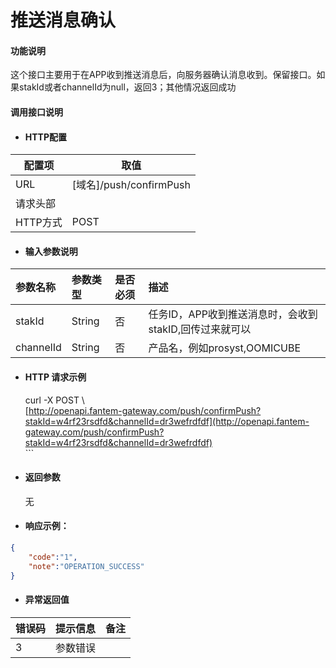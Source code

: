 # 推送消息确认

#### 功能说明

这个接口主要用于在APP收到推送消息后，向服务器确认消息收到。保留接口。如果stakId或者channelId为null，返回3；其他情况返回成功

#### 调用接口说明

* #### HTTP配置

| 配置项 | 取值 |
| --- | --- |
| URL | \[域名\]/push/confirmPush |
| 请求头部 |  |
| HTTP方式 | POST |

* #### 输入参数说明

| 参数名称 | 参数类型 | 是否必须 | 描述 |
| :--- | :--- | :--- | :--- |
| stakId | String | 否 | 任务ID，APP收到推送消息时，会收到stakID,回传过来就可以 |
| channelId | String | 否 | 产品名，例如prosyst,OOMICUBE |

* #### HTTP 请求示例

  curl -X POST \  
  [http://openapi.fantem-gateway.com/push/confirmPush?stakId=w4rf23rsdfd&channelId=dr3wefrdfdf](http://openapi.fantem-gateway.com/push/confirmPush?stakId=w4rf23rsdfd&channelId=dr3wefrdfdf)  
  \`\`\`

* #### 返回参数

  无

* #### 响应示例：

```json
{
    "code":"1",
    "note":"OPERATION_SUCCESS"
}
```

* #### 异常返回值

| 错误码 | 提示信息 | 备注 |
| :--- | :--- | :--- |
| 3 | 参数错误 |  |



